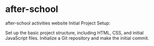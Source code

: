 # after-school
after-school activities website
Initial Project Setup:

Set up the basic project structure, including HTML, CSS, and initial JavaScript files.
Initialize a Git repository and make the initial commit.
